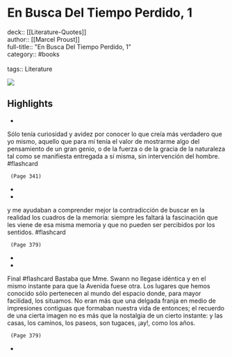 # En Busca Del Tiempo Perdido, 1

deck:: [[Literature-Quotes]]\
author:: [[Marcel Proust]]\
full-title:: "En Busca Del Tiempo Perdido, 1"\
category:: #books\
\
tags:: Literature  

![](https://books.google.com/books/content?id=JFbdDwAAQBAJ&printsec=frontcover&img=1&zoom=5&edge=curl&source=public)

## Highlights
- 

Sólo tenía curiosidad y avidez por conocer lo que creía más verdadero que yo mismo, aquello que para mí tenía el valor de mostrarme algo del pensamiento de un gran genio, o de la fuerza o de la gracia de la naturaleza tal como se manifiesta entregada a sí misma, sin intervención del hombre. #flashcard 


     (Page 341)
-
- 

y me ayudaban a comprender mejor la contradicción de buscar en la realidad los cuadros de la memoria: siempre les faltará la fascinación que les viene de esa misma memoria y que no pueden ser percibidos por los sentidos. #flashcard 


     (Page 379)
-
- 
 Final #flashcard 
    Bastaba que Mme. Swann no llegase idéntica y en el mismo instante para que la Avenida fuese otra. Los lugares que hemos conocido sólo pertenecen al mundo del espacio donde, para mayor facilidad, los situamos. No eran más que una delgada franja en medio de impresiones contiguas que formaban nuestra
     vida de entonces; el recuerdo de una cierta imagen no es más que la nostalgia de un cierto instante: y las casas, los caminos, los paseos, son tugaces, ¡ay!, como los años.

     (Page 379)
-
